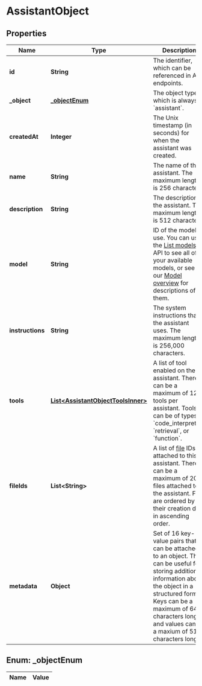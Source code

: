

# AssistantObject

## Properties

Name | Type | Description | Notes
------------ | ------------- | ------------- | -------------
**id** | **String** | The identifier, which can be referenced in API endpoints. | 
**_object** | [**_objectEnum**](#_objectEnum) | The object type, which is always &#x60;assistant&#x60;. | 
**createdAt** | **Integer** | The Unix timestamp (in seconds) for when the assistant was created. | 
**name** | **String** | The name of the assistant. The maximum length is 256 characters.  | 
**description** | **String** | The description of the assistant. The maximum length is 512 characters.  | 
**model** | **String** | ID of the model to use. You can use the [List models](/docs/api-reference/models/list) API to see all of your available models, or see our [Model overview](/docs/models/overview) for descriptions of them.  | 
**instructions** | **String** | The system instructions that the assistant uses. The maximum length is 256,000 characters.  | 
**tools** | [**List&lt;AssistantObjectToolsInner&gt;**](AssistantObjectToolsInner.md) | A list of tool enabled on the assistant. There can be a maximum of 128 tools per assistant. Tools can be of types &#x60;code_interpreter&#x60;, &#x60;retrieval&#x60;, or &#x60;function&#x60;.  | 
**fileIds** | **List&lt;String&gt;** | A list of [file](/docs/api-reference/files) IDs attached to this assistant. There can be a maximum of 20 files attached to the assistant. Files are ordered by their creation date in ascending order.  | 
**metadata** | **Object** | Set of 16 key-value pairs that can be attached to an object. This can be useful for storing additional information about the object in a structured format. Keys can be a maximum of 64 characters long and values can be a maxium of 512 characters long.  | 


## Enum: _objectEnum

Name | Value
---- | -----




